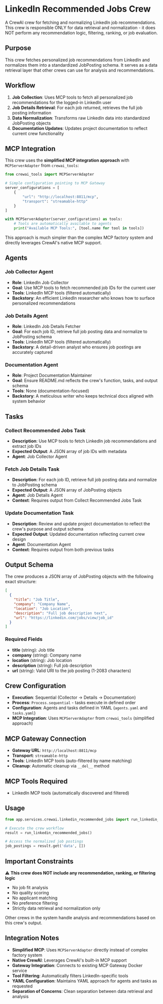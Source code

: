 # LinkedIn Recommended Jobs Crew

A CrewAI crew for fetching and normalizing LinkedIn job recommendations. This crew is responsible ONLY for data retrieval and normalization - it does NOT perform any recommendation logic, filtering, ranking, or job evaluation.

## Purpose

This crew fetches personalized job recommendations from LinkedIn and normalizes them into a standardized JobPosting schema. It serves as a data retrieval layer that other crews can use for analysis and recommendations.

## Workflow

1. **Job Collection**: Uses MCP tools to fetch all personalized job recommendations for the logged-in LinkedIn user
2. **Job Details Retrieval**: For each job returned, retrieves the full job posting information  
3. **Data Normalization**: Transforms raw LinkedIn data into standardized JobPosting objects
4. **Documentation Updates**: Updates project documentation to reflect current crew functionality

## MCP Integration

This crew uses the **simplified MCP integration approach** with `MCPServerAdapter` from `crewai_tools`:

```python
from crewai_tools import MCPServerAdapter

# Simple configuration pointing to MCP Gateway
server_configurations = [
    {
        "url": "http://localhost:8811/mcp", 
        "transport": "streamable-http"
    }
]

with MCPServerAdapter(server_configurations) as tools:
    # Tools are automatically available to agents
    print("Available MCP Tools:", [tool.name for tool in tools])
```

This approach is much simpler than the complex MCP factory system and directly leverages CrewAI's native MCP support.

## Agents

### Job Collector Agent
- **Role**: LinkedIn Job Collector
- **Goal**: Use MCP tools to fetch recommended job IDs for the current user
- **Tools**: LinkedIn MCP tools (filtered automatically)
- **Backstory**: An efficient LinkedIn researcher who knows how to surface personalized recommendations

### Job Details Agent  
- **Role**: LinkedIn Job Details Fetcher
- **Goal**: For each job ID, retrieve full job posting data and normalize to JobPosting schema
- **Tools**: LinkedIn MCP tools (filtered automatically)
- **Backstory**: A detail-driven analyst who ensures job postings are accurately captured

### Documentation Agent
- **Role**: Project Documentation Maintainer
- **Goal**: Ensure README.md reflects the crew's function, tasks, and output schema
- **Tools**: None (documentation-focused)
- **Backstory**: A meticulous writer who keeps technical docs aligned with system behavior

## Tasks

### Collect Recommended Jobs Task
- **Description**: Use MCP tools to fetch LinkedIn job recommendations and extract job IDs
- **Expected Output**: A JSON array of job IDs with metadata
- **Agent**: Job Collector Agent

### Fetch Job Details Task
- **Description**: For each job ID, retrieve full job posting data and normalize to JobPosting schema
- **Expected Output**: A JSON array of JobPosting objects
- **Agent**: Job Details Agent
- **Context**: Requires output from Collect Recommended Jobs Task

### Update Documentation Task
- **Description**: Review and update project documentation to reflect the crew's purpose and output schema
- **Expected Output**: Updated documentation reflecting current crew design
- **Agent**: Documentation Agent
- **Context**: Requires output from both previous tasks

## Output Schema

The crew produces a JSON array of JobPosting objects with the following exact structure:

```json
[
  {
    "title": "Job Title",
    "company": "Company Name",
    "location": "Job Location", 
    "description": "Full job description text",
    "url": "https://linkedin.com/jobs/view/job_id"
  }
]
```

### Required Fields
- **title** (string): Job title
- **company** (string): Company name
- **location** (string): Job location
- **description** (string): Full job description
- **url** (string): Valid URI to the job posting (1-2083 characters)

## Crew Configuration

- **Execution**: Sequential (Collector → Details → Documentation)
- **Process**: `Process.sequential` - tasks execute in defined order
- **Configuration**: Agents and tasks defined in YAML (`agents.yaml` and `tasks.yaml`)
- **MCP Integration**: Uses `MCPServerAdapter` from `crewai_tools` (simplified approach)

## MCP Gateway Connection

- **Gateway URL**: `http://localhost:8811/mcp`
- **Transport**: `streamable-http`
- **Tools**: LinkedIn MCP tools (auto-filtered by name matching)
- **Cleanup**: Automatic cleanup via `__del__` method

## MCP Tools Required

- LinkedIn MCP tools (automatically discovered and filtered)

## Usage

```python
from app.services.crewai.linkedin_recommended_jobs import run_linkedin_recommended_jobs

# Execute the crew workflow
result = run_linkedin_recommended_jobs()

# Access the normalized job postings
job_postings = result.get('data', [])
```

## Important Constraints

⚠️ **This crew does NOT include any recommendation, ranking, or filtering logic**

- No job fit analysis
- No quality scoring
- No applicant matching
- No preference filtering
- Strictly data retrieval and normalization only

Other crews in the system handle analysis and recommendations based on this crew's output.

## Integration Notes

- **Simplified MCP**: Uses `MCPServerAdapter` directly instead of complex factory system
- **Native CrewAI**: Leverages CrewAI's built-in MCP support
- **Gateway Integration**: Connects to existing MCP Gateway Docker service
- **Tool Filtering**: Automatically filters LinkedIn-specific tools
- **YAML Configuration**: Maintains YAML approach for agents and tasks as requested
- **Separation of Concerns**: Clean separation between data retrieval and analysis